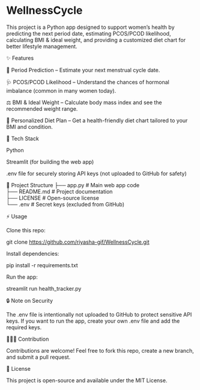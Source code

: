 # WellnessCycle
This project is a Python app designed to support women’s health by predicting the next period date, estimating PCOS/PCOD likelihood, calculating BMI &amp; ideal weight, and providing a customized diet chart for better lifestyle management.

✨ Features

🔮 Period Prediction – Estimate your next menstrual cycle date.

🩺 PCOS/PCOD Likelihood – Understand the chances of hormonal imbalance (common in many women today).

⚖️ BMI & Ideal Weight – Calculate body mass index and see the recommended weight range.

🥗 Personalized Diet Plan – Get a health-friendly diet chart tailored to your BMI and condition.

🚀 Tech Stack

Python

Streamlit (for building the web app)

.env file for securely storing API keys (not uploaded to GitHub for safety)

📂 Project Structure
├── app.py          # Main web app code  
├── README.md       # Project documentation  
├── LICENSE         # Open-source license  
└── .env            # Secret keys (excluded from GitHub)  

⚡ Usage

Clone this repo:

git clone https://github.com/riyasha-gif/WellnessCycle.git

Install dependencies:

pip install -r requirements.txt

Run the app:

streamlit run health_tracker.py

🔒 Note on Security

The .env file is intentionally not uploaded to GitHub to protect sensitive API keys. If you want to run the app, create your own .env file and add the required keys.

🧑‍🤝‍🧑 Contribution

Contributions are welcome! Feel free to fork this repo, create a new branch, and submit a pull request.

📜 License

This project is open-source and available under the MIT License.
